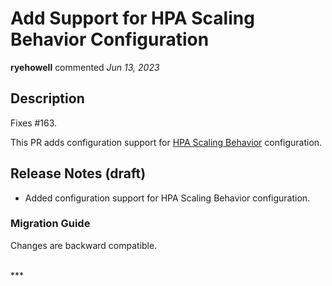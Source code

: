 # Add Support for HPA Scaling Behavior Configuration

**ryehowell** commented *Jun 13, 2023*

<!-- Prepend '[WIP]' to the title if this PR is still a work-in-progress. Remove it when it is ready for review! -->

## Description

Fixes #163.

This PR adds configuration support for [HPA Scaling Behavior](https://kubernetes.io/docs/tasks/run-application/horizontal-pod-autoscale/#configurable-scaling-behavior) configuration.

<!-- Description of the changes introduced by this PR. -->

## Release Notes (draft)

<!-- One-line description of the PR that can be included in the final release notes. -->
- Added configuration support for HPA Scaling Behavior configuration.

### Migration Guide
Changes are backward compatible.
<!-- Important: If you made any backward incompatible changes, then you must write a migration guide! -->

<br />
***


